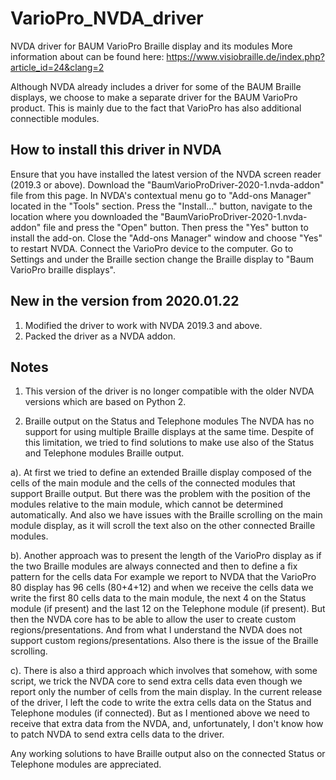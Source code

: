 # VarioPro_NVDA_driver
NVDA driver for BAUM VarioPro Braille display and its modules
More information about can be found here:
https://www.visiobraille.de/index.php?article_id=24&clang=2

Although NVDA already includes a driver for some of the BAUM Braille displays, 
we choose to make a separate driver for the BAUM VarioPro product.
This is mainly due to the fact that VarioPro has also additional connectible modules.

## How to install this driver in NVDA
Ensure that you have installed the latest version of the NVDA screen reader (2019.3 or above). 
Download the "BaumVarioProDriver-2020-1.nvda-addon" file from this page.
In NVDA's contextual menu go to "Add-ons Manager" located in the "Tools" section.
Press the "Install..." button, navigate to the location where you downloaded the "BaumVarioProDriver-2020-1.nvda-addon" file
and press the "Open" button.
Then press the "Yes" button to install the add-on.
Close the "Add-ons Manager" window and choose "Yes" to restart NVDA.
Connect the VarioPro device to the computer.
Go to Settings  and under the Braille section change the Braille display to "Baum VarioPro braille displays".
 
## New in the version from 2020.01.22
1. Modified the driver to work with NVDA 2019.3 and above.
2. Packed the driver as a NVDA addon.

## Notes
1. This version of the driver is no longer compatible with the older NVDA versions which are based on Python 2.
 
2. Braille output on the Status and Telephone modules The NVDA has no support
for using multiple Braille displays at the same time.
Despite of this limitation, we tried to find solutions to make use also of
the Status and Telephone modules Braille output.

a). At first we tried to define an extended Braille display composed of the
cells of the main module and the cells of the connected modules that support
Braille output.
But there was the problem with the position of the modules relative to the
main module, which cannot be determined automatically.
And also we have issues with the Braille scrolling on the main module
display, as it will scroll the text also on the other connected Braille
modules.

b). Another approach was to present the length of the VarioPro display as if
the two Braille modules are always connected and then to define a fix pattern
for the cells data For example we report to NVDA that the VarioPro 80 display
has 96 cells
(80+4+12) and when we receive the cells data we write the first 80 cells data
to the main module, the next 4 on the Status module (if present) and the last
12 on the Telephone module (if present).
But then the NVDA core has to be able to allow the user to create custom
regions/presentations.
And from what I understand the NVDA does not support custom
regions/presentations.
Also there is the issue of the Braille scrolling.

c). There is also a third approach which involves that somehow, with some
script, we trick the NVDA core to send extra cells data even though we report
only the number of cells from the main display.
In the current release of the driver, I left the code to write the extra
cells data on the Status and Telephone modules (if connected).
But as I mentioned above we need to receive that extra data from the NVDA,
and, unfortunately, I don't know how to patch NVDA to send extra cells data
to the driver.

Any working solutions to have Braille output also on the connected Status or
Telephone modules are appreciated.

